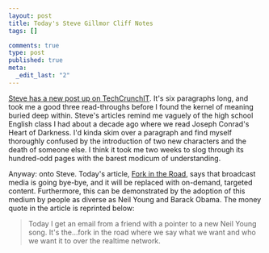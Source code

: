 ```yaml
--- 
layout: post
title: Today's Steve Gillmor Cliff Notes
tags: []

comments: true
type: post
published: true
meta: 
  _edit_last: "2"
---
```

<a href="http://www.techcrunchit.com/2009/01/13/fork-in-the-road/">Steve has a new post up on TechCrunchIT</a>. It's six paragraphs long, and took me a good three read-throughs before I found the kernel of meaning buried deep within. Steve's articles remind me vaguely of the high school English class I had about a decade ago where we read Joseph Conrad's Heart of Darkness. I'd kinda skim over a paragraph and find myself thoroughly confused by the introduction of two new characters and the death of someone else. I think it took me two weeks to slog through its hundred-odd pages with the barest modicum of understanding.

Anyway: onto Steve. Today's article, <a href="http://www.techcrunchit.com/2009/01/13/fork-in-the-road/">Fork in the Road</a>, says that broadcast media is going bye-bye, and it will be replaced with on-demand, targeted content. Furthermore, this can be demonstrated by the adoption of this medium by people as diverse as Neil Young and Barack Obama. The money quote in the article is reprinted below:
<blockquote>Today I get an email from a friend with a pointer to a new Neil Young song. It's the...fork in the road where we say what we want and who we want it to over the realtime network.</blockquote>

